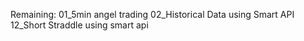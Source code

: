 Remaining:
01_5min angel trading
02_Historical Data using Smart API
12_Short Straddle using smart api


